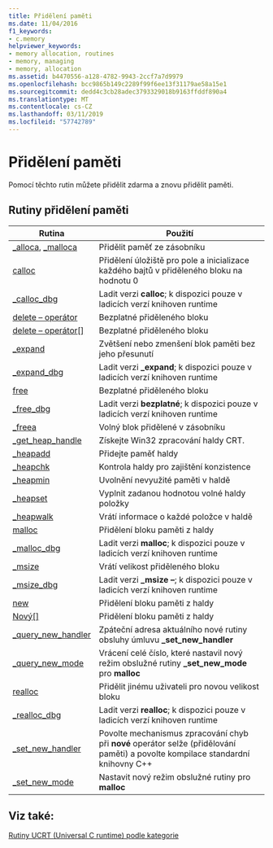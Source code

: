 ```yaml
---
title: Přidělení paměti
ms.date: 11/04/2016
f1_keywords:
- c.memory
helpviewer_keywords:
- memory allocation, routines
- memory, managing
- memory, allocation
ms.assetid: b4470556-a128-4782-9943-2ccf7a7d9979
ms.openlocfilehash: bcc9865b149c2289f99f6ee13f31179ae58a15e1
ms.sourcegitcommit: dedd4c3cb28adec3793329018b9163ffddf890a4
ms.translationtype: MT
ms.contentlocale: cs-CZ
ms.lasthandoff: 03/11/2019
ms.locfileid: "57742789"
---
```

# <a name="memory-allocation"></a>Přidělení paměti

Pomocí těchto rutin můžete přidělit zdarma a znovu přidělit paměti.

## <a name="memory-allocation-routines"></a>Rutiny přidělení paměti

|Rutina|Použití|
|-------------|---------|
|[_alloca](../c-runtime-library/reference/alloca.md), [_malloca](../c-runtime-library/reference/malloca.md)|Přidělit paměť ze zásobníku|
|[calloc](../c-runtime-library/reference/calloc.md)|Přidělení úložiště pro pole a inicializace každého bajtů v přiděleného bloku na hodnotu 0|
|[_calloc_dbg](../c-runtime-library/reference/calloc-dbg.md)|Ladit verzi **calloc**; k dispozici pouze v ladicích verzí knihoven runtime|
|[delete – operátor](../c-runtime-library/operator-delete-crt.md)|Bezplatné přiděleného bloku|
|[delete – operátor&#91;&#93;](../c-runtime-library/delete-operator-crt.md)|Bezplatné přiděleného bloku|
|[_expand](../c-runtime-library/reference/expand.md)|Zvětšení nebo zmenšení blok paměti bez jeho přesunutí|
|[_expand_dbg](../c-runtime-library/reference/expand-dbg.md)|Ladit verzi **_expand**; k dispozici pouze v ladicích verzí knihoven runtime|
|[free](../c-runtime-library/reference/free.md)|Bezplatné přiděleného bloku|
|[_free_dbg](../c-runtime-library/reference/free-dbg.md)|Ladit verzi **bezplatné**; k dispozici pouze v ladicích verzí knihoven runtime|
|[_freea](../c-runtime-library/reference/freea.md)|Volný blok přidělené v zásobníku|
|[_get_heap_handle](../c-runtime-library/reference/get-heap-handle.md)|Získejte Win32 zpracování haldy CRT.|
|[_heapadd](../c-runtime-library/heapadd.md)|Přidejte paměť haldy|
|[_heapchk](../c-runtime-library/reference/heapchk.md)|Kontrola haldy pro zajištění konzistence|
|[_heapmin](../c-runtime-library/reference/heapmin.md)|Uvolnění nevyužité paměti v haldě|
|[_heapset](../c-runtime-library/heapset.md)|Vyplnit zadanou hodnotou volné haldy položky|
|[_heapwalk](../c-runtime-library/reference/heapwalk.md)|Vrátí informace o každé položce v haldě|
|[malloc](../c-runtime-library/reference/malloc.md)|Přidělení bloku paměti z haldy|
|[_malloc_dbg](../c-runtime-library/reference/malloc-dbg.md)|Ladit verzi **malloc**; k dispozici pouze v ladicích verzí knihoven runtime|
|[_msize](../c-runtime-library/reference/msize.md)|Vrátí velikost přiděleného bloku|
|[_msize_dbg](../c-runtime-library/reference/msize-dbg.md)|Ladit verzi **_msize –**; k dispozici pouze v ladicích verzí knihoven runtime|
|[new](../c-runtime-library/operator-new-crt.md)|Přidělení bloku paměti z haldy|
|[Nový&#91;&#93;](../c-runtime-library/new-operator-crt.md)|Přidělení bloku paměti z haldy|
|[_query_new_handler](../c-runtime-library/reference/query-new-handler.md)|Zpáteční adresa aktuálního nové rutiny obsluhy úmluvu **_set_new_handler**|
|[_query_new_mode](../c-runtime-library/reference/query-new-mode.md)|Vrácení celé číslo, které nastavil nový režim obslužné rutiny **_set_new_mode** pro **malloc**|
|[realloc](../c-runtime-library/reference/realloc.md)|Přidělit jinému uživateli pro novou velikost bloku|
|[_realloc_dbg](../c-runtime-library/reference/realloc-dbg.md)|Ladit verzi **realloc**; k dispozici pouze v ladicích verzí knihoven runtime|
|[_set_new_handler](../c-runtime-library/reference/set-new-handler.md)|Povolte mechanismus zpracování chyb při **nové** operátor selže (přidělování paměti) a povolte kompilace standardní knihovny C++|
|[_set_new_mode](../c-runtime-library/reference/set-new-mode.md)|Nastavit nový režim obslužné rutiny pro **malloc**|

## <a name="see-also"></a>Viz také:

[Rutiny UCRT (Universal C runtime) podle kategorie](../c-runtime-library/run-time-routines-by-category.md)<br/>
